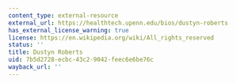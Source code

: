```yaml
---
content_type: external-resource
external_url: https://healthtech.upenn.edu/bios/dustyn-roberts
has_external_license_warning: true
license: https://en.wikipedia.org/wiki/All_rights_reserved
status: ''
title: Dustyn Roberts
uid: 7b5d2728-ecbc-43c2-9042-feec6e6be76c
wayback_url: ''
---
```

